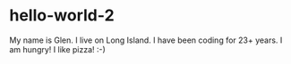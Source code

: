 # hello-world-2
My name is Glen. I live on Long Island. I have been coding for 23+ years.
I am hungry! 
I like pizza! :-)
